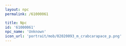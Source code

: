 ```yaml
---
layout: npc
permalink: /61000061

title: Npc
id: '61000061'
npc_name: 'Unknown'
icon_url: 'portrait/mob/02020093_m_crabcarapace_p.png'
---
```

